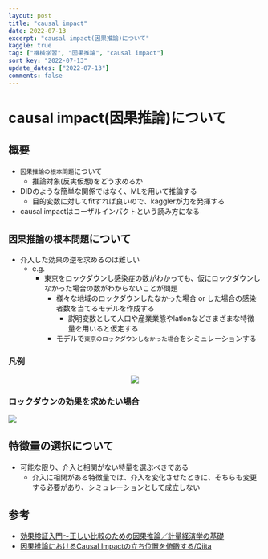 ```yaml
---
layout: post
title: "causal impact"
date: 2022-07-13
excerpt: "causal impact(因果推論)について"
kaggle: true
tag: ["機械学習", "因果推論", "causal impact"]
sort_key: "2022-07-13"
update_dates: ["2022-07-13"]
comments: false
---
```


# causal impact(因果推論)について

## 概要
 - `因果推論の根本問題`について
   - 推論対象(反実仮想)をどう求めるか
 - DIDのような簡単な関係ではなく、MLを用いて推論する
   - 目的変数に対してfitすれば良いので、kagglerが力を発揮する
 - causal impactはコーザルインパクトという読み方になる

## `因果推論の根本問題`について
 - 介入した効果の逆を求めるのは難しい
   - e.g.
     - 東京をロックダウンし感染症の数がわかっても、仮にロックダウンしなかった場合の数がわからないことが問題
       - 様々な地域のロックダウンしたなかった場合 or した場合の感染者数を当てるモデルを作成する
         - 説明変数として人口や産業業態やlatlonなどさまざまな特徴量を用いると仮定する
       - モデルで`東京のロックダウンしなかった場合`をシミュレーションする

### 凡例
<div align="center">
  <img src="https://user-images.githubusercontent.com/4949982/178656540-515638d7-ab9f-4415-b39c-61ce0c44d38c.png">
</div>

### ロックダウンの効果を求めたい場合
<div aling="center">
  <img src="https://user-images.githubusercontent.com/4949982/178656821-616d8727-16f0-4653-901a-6727062d0c63.png">
</div>

## 特徴量の選択について
 - 可能な限り、介入と相関がない特量を選ぶべきである
   - 介入に相関がある特徴量では、介入を変化させたときに、そちらも変更する必要があり、シミュレーションとして成立しない

## 参考
 - [効果検証入門〜正しい比較のための因果推論／計量経済学の基礎](https://www.amazon.co.jp/dp/B0834JN23Y/)
 - [因果推論におけるCausal Impactの立ち位置を俯瞰する/Qiita](https://qiita.com/neuman71/items/342f56f31ac35b7532e5)
